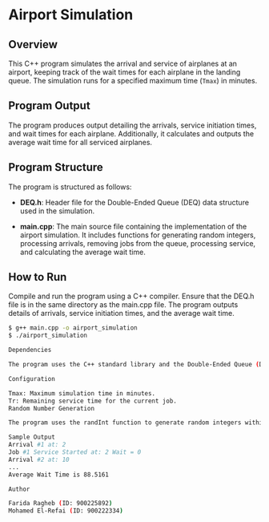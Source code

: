 # Airport Simulation

## Overview

This C++ program simulates the arrival and service of airplanes at an airport, keeping track of the wait times for each airplane in the landing queue. The simulation runs for a specified maximum time (`Tmax`) in minutes.

## Program Output

The program produces output detailing the arrivals, service initiation times, and wait times for each airplane. Additionally, it calculates and outputs the average wait time for all serviced airplanes.

## Program Structure

The program is structured as follows:

- **DEQ.h**: Header file for the Double-Ended Queue (DEQ) data structure used in the simulation.

- **main.cpp**: The main source file containing the implementation of the airport simulation. It includes functions for generating random integers, processing arrivals, removing jobs from the queue, processing service, and calculating the average wait time.

## How to Run

Compile and run the program using a C++ compiler. Ensure that the DEQ.h file is in the same directory as the main.cpp file. The program outputs details of arrivals, service initiation times, and the average wait time.

```bash
$ g++ main.cpp -o airport_simulation
$ ./airport_simulation

Dependencies

The program uses the C++ standard library and the Double-Ended Queue (DEQ) data structure defined in the DEQ.h header file.

Configuration

Tmax: Maximum simulation time in minutes.
Tr: Remaining service time for the current job.
Random Number Generation

The program uses the randInt function to generate random integers within a specified range.

Sample Output
Arrival #1 at: 2
Job #1 Service Started at: 2 Wait = 0
Arrival #2 at: 10
...
Average Wait Time is 88.5161

Author

Farida Ragheb (ID: 900225892)
Mohamed El-Refai (ID: 900222334)
